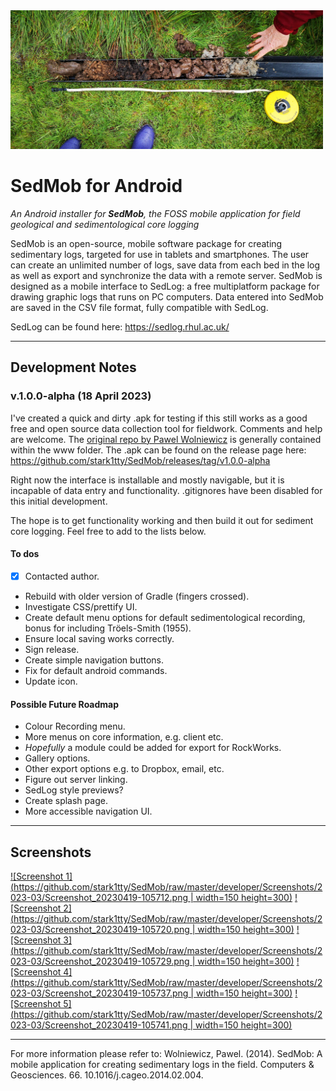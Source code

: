 <img src="https://github.com/stark1tty/SedMob/raw/master/developer/Banner/core.jpg" alt="Banner" width="500"/>

SedMob for Android
======
*An Android installer for **SedMob**, the FOSS mobile application for field geological and sedimentological core logging*

SedMob is an open-source, mobile software package for creating sedimentary logs, targeted for use in tablets and smartphones. The user can create an unlimited number of logs, save data from each bed in the log as well as export and synchronize the data with a remote server. SedMob is designed as a mobile interface to SedLog: a free multiplatform package for drawing graphic logs that runs on PC computers. Data entered into SedMob are saved in the CSV file format, fully compatible with SedLog.

SedLog can be found here: https://sedlog.rhul.ac.uk/

---

## Development Notes

### v.1.0.0-alpha (18 April 2023) 

I've created a quick and dirty .apk for testing if this still works as a good free and open source data collection tool for fieldwork. Comments and help are welcome. The [original repo by Pawel Wolniewicz](https://github.com/pwlw/SedMob) is generally contained within the www folder. The .apk can be found on the release page here: https://github.com/stark1tty/SedMob/releases/tag/v1.0.0-alpha

Right now the interface is installable and mostly navigable, but it is incapable of data entry and functionality. .gitignores have been disabled for this initial development.

The hope is to get functionality working and then build it out for sediment core logging. Feel free to add to the lists below.

#### To dos
- [x] Contacted author.
- Rebuild with older version of Gradle (fingers crossed).
- Investigate CSS/prettify UI.
- Create default menu options for default sedimentological recording, bonus for including Tröels-Smith (1955).
- Ensure local saving works correctly.
- Sign release.
- Create simple navigation buttons.
- Fix for default android commands.
- Update icon.

#### Possible Future Roadmap
- Colour Recording menu.
- More menus on core information, e.g. client etc.
- *Hopefully* a module could be added for export for RockWorks.
- Gallery options.
- Other export options e.g. to Dropbox, email, etc.
- Figure out server linking.
- SedLog style previews?
- Create splash page.
- More accessible navigation UI.

---

## Screenshots

[![Screenshot 1](https://github.com/stark1tty/SedMob/raw/master/developer/Screenshots/2023-03/Screenshot_20230419-105712.png | width=150 height=300)](https://github.com/stark1tty/SedMob/blob/master/developer/Screenshots/2023-03/Screenshot_20230419-105712.png) [![Screenshot 2](https://github.com/stark1tty/SedMob/raw/master/developer/Screenshots/2023-03/Screenshot_20230419-105720.png | width=150 height=300)](https://github.com/stark1tty/SedMob/blob/master/developer/Screenshots/2023-03/Screenshot_20230419-105720.png) [![Screenshot 3](https://github.com/stark1tty/SedMob/raw/master/developer/Screenshots/2023-03/Screenshot_20230419-105729.png | width=150 height=300)](https://github.com/stark1tty/SedMob/blob/master/developer/Screenshots/2023-03/Screenshot_20230419-105729.png)
[![Screenshot 4](https://github.com/stark1tty/SedMob/raw/master/developer/Screenshots/2023-03/Screenshot_20230419-105737.png | width=150 height=300)](https://github.com/stark1tty/SedMob/blob/master/developer/Screenshots/2023-03/Screenshot_20230419-105737.png) [![Screenshot 5](https://github.com/stark1tty/SedMob/raw/master/developer/Screenshots/2023-03/Screenshot_20230419-105741.png | width=150 height=300)](https://github.com/stark1tty/SedMob/blob/master/developer/Screenshots/2023-03/Screenshot_20230419-105741.png) 

---

For more information please refer to: 
Wolniewicz, Pawel. (2014). SedMob: A mobile application for creating sedimentary logs in the field. Computers & Geosciences. 66. 10.1016/j.cageo.2014.02.004. 
